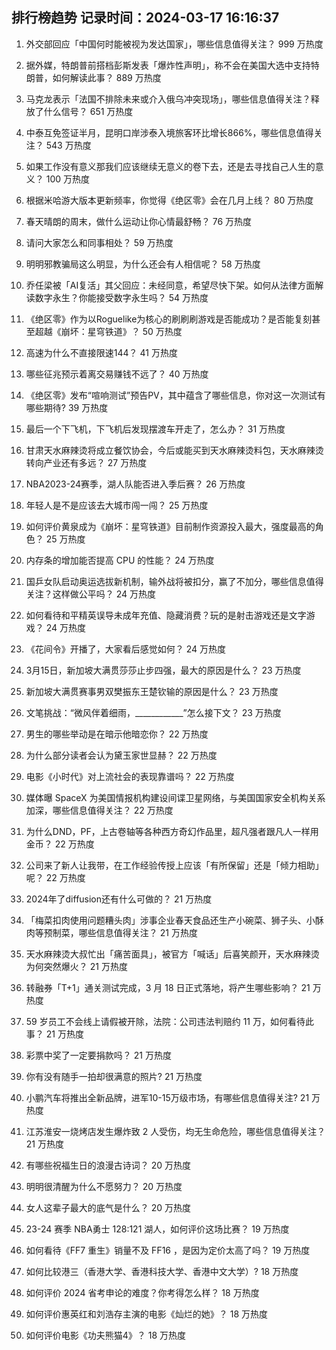 
## 排行榜趋势 记录时间：2024-03-17 16:16:37
  
  1. 外交部回应「中国何时能被视为发达国家」，哪些信息值得关注？ 999 万热度
    
  2. 据外媒，特朗普前搭档彭斯发表「爆炸性声明」，称不会在美国大选中支持特朗普，如何解读此事？ 889 万热度
    
  3. 马克龙表示「法国不排除未来或介入俄乌冲突现场」，哪些信息值得关注？释放了什么信号？ 651 万热度
    
  4. 中泰互免签证半月，昆明口岸涉泰入境旅客环比增长866%，哪些信息值得关注？ 543 万热度
    
  5. 如果工作没有意义那我们应该继续无意义的卷下去，还是去寻找自己人生的意义？ 100 万热度
    
  6. 根据米哈游大版本更新频率，你觉得《绝区零》会在几月上线？ 80 万热度
    
  7. 春天晴朗的周末，做什么运动让你心情最舒畅？ 76 万热度
    
  8. 请问大家怎么和同事相处？ 59 万热度
    
  9. 明明邪教骗局这么明显，为什么还会有人相信呢？ 58 万热度
    
  10. 乔任梁被「AI复活」其父回应：未经同意，希望尽快下架。如何从法律方面解读数字永生？你能接受数字永生吗？ 54 万热度
    
  11. 《绝区零》作为以Roguelike为核心的刷刷刷游戏是否能成功？是否能复刻甚至超越《崩坏：星穹铁道》？ 50 万热度
    
  12. 高速为什么不直接限速144？ 41 万热度
    
  13. 哪些征兆预示着离交易赚钱不远了？ 40 万热度
    
  14. 《绝区零》发布“喧响测试”预告PV，其中蕴含了哪些信息，你对这一次测试有哪些期待? 39 万热度
    
  15. 最后一个下飞机，下飞机后发现摆渡车开走了，怎么办？ 31 万热度
    
  16. 甘肃天水麻辣烫将成立餐饮协会，今后或能买到天水麻辣烫料包，天水麻辣烫转向产业还有多远？ 27 万热度
    
  17. NBA2023-24赛季，湖人队能否进入季后赛？ 26 万热度
    
  18. 年轻人是不是应该去大城市闯一闯？ 25 万热度
    
  19. 如何评价黄泉成为《崩坏：星穹铁道》目前制作资源投入最大，强度最高的角色？ 25 万热度
    
  20. 内存条的增加能否提高 CPU 的性能？ 24 万热度
    
  21. 国乒女队启动奥运选拔新机制，输外战将被扣分，赢了不加分，哪些信息值得关注？这样做公平吗？ 24 万热度
    
  22. 如何看待和平精英误导未成年充值、隐藏消费？玩的是射击游戏还是文字游戏？ 24 万热度
    
  23. 《花间令》开播了，大家看后感觉如何？ 24 万热度
    
  24. 3月15日，新加坡大满贯莎莎止步四强，最大的原因是什么？ 23 万热度
    
  25. 新加坡大满贯赛事男双樊振东王楚钦输的原因是什么？ 23 万热度
    
  26. 文笔挑战：“微风伴着细雨，____________”怎么接下文？ 23 万热度
    
  27. 男生的哪些举动是在暗示他暗恋你？ 22 万热度
    
  28. 为什么部分读者会认为黛玉家世显赫？ 22 万热度
    
  29. 电影《小时代》对上流社会的表现靠谱吗？ 22 万热度
    
  30. 媒体曝 SpaceX 为美国情报机构建设间谍卫星网络，与美国国家安全机构关系加深，哪些信息值得关注？ 22 万热度
    
  31. 为什么DND，PF，上古卷轴等各种西方奇幻作品里，超凡强者跟凡人一样用金币？ 22 万热度
    
  32. 公司来了新人让我带，在工作经验传授上应该「有所保留」还是「倾力相助」呢？ 22 万热度
    
  33. 2024年了diffusion还有什么可做的？ 21 万热度
    
  34. 「梅菜扣肉使用问题糟头肉」涉事企业春天食品还生产小碗菜、狮子头、小酥肉等预制菜，哪些信息值得关注？ 21 万热度
    
  35. 天水麻辣烫大叔忙出「痛苦面具」，被官方「喊话」后喜笑颜开，天水麻辣烫为何突然爆火？ 21 万热度
    
  36. 转融券「T+1」通关测试完成，3 月 18 日正式落地，将产生哪些影响？ 21 万热度
    
  37. 59 岁员工不会线上请假被开除，法院：公司违法判赔约 11 万，如何看待此事？ 21 万热度
    
  38. 彩票中奖了一定要捐款吗？ 21 万热度
    
  39. 你有没有随手一拍却很满意的照片? 21 万热度
    
  40. 小鹏汽车将推出全新品牌，进军10-15万级市场，有哪些信息值得关注? 21 万热度
    
  41. 江苏淮安一烧烤店发生爆炸致 2 人受伤，均无生命危险，哪些信息值得关注？ 21 万热度
    
  42. 有哪些祝福生日的浪漫古诗词？ 20 万热度
    
  43. 明明很清醒为什么不愿努力？ 20 万热度
    
  44. 女人这辈子最大的底气是什么？ 20 万热度
    
  45. 23-24 赛季 NBA勇士 128:121 湖人，如何评价这场比赛？ 19 万热度
    
  46. 如何看待《FF7 重生》销量不及 FF16 ，是因为定价太高了吗？ 19 万热度
    
  47. 如何比较港三（香港大学、香港科技大学、香港中文大学）? 18 万热度
    
  48. 如何评价 2024 省考申论的难度？你考得怎么样？ 18 万热度
    
  49. 如何评价惠英红和刘浩存主演的电影《灿烂的她》？ 18 万热度
    
  50. 如何评价电影《功夫熊猫4》？ 18 万热度
    